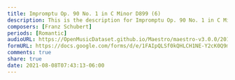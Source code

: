 ```yaml
---
title: Impromptu Op. 90 No. 1 in C Minor D899 (6)
description: This is the description for Impromptu Op. 90 No. 1 in C Minor D899 by Franz Schubert
composers: [Franz Schubert]
periods: [Romantic]
audioURL: https://OpenMusicDataset.github.io/Maestro/maestro-v3.0.0/2011/MIDI-Unprocessed_25_R2_2011_MID--AUDIO_R2-D6_07_Track07_wav.midi
formURL: https://docs.google.com/forms/d/e/1FAIpQLSf0kQHLCH1NE-Y2cK0Q9mmc_bnrKLj6VVmAeeO2qcc63dR6MQ/viewform
comments: true
share: true
date: 2021-08-08T07:43:13-06:00
---
```

